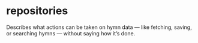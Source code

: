 # repositories
Describes what actions can be taken on hymn data — like fetching, saving, or searching hymns — without saying how it’s done.
